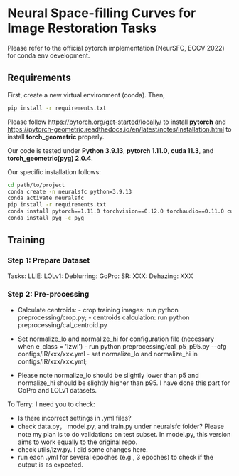 # Neural Space-filling Curves for Image  Restoration Tasks

Please refer to the official pytorch implementation (NeurSFC, ECCV 2022) for conda env development.

## Requirements

First, create a new virtual environment (conda). Then,

```bash
pip install -r requirements.txt
```
Please follow https://pytorch.org/get-started/locally/ to install **pytorch** and https://pytorch-geometric.readthedocs.io/en/latest/notes/installation.html to install **torch_geometric** properly.

Our code is tested under **Python 3.9.13**, **pytorch 1.11.0**, **cuda 11.3**, and **torch_geometric(pyg) 2.0.4**.

Our specific installation follows:

```bash
cd path/to/project
conda create -n neuralsfc python=3.9.13
conda activate neuralsfc
pip install -r requirements.txt
conda install pytorch==1.11.0 torchvision==0.12.0 torchaudio==0.11.0 cudatoolkit=11.3 -c pytorch
conda install pyg -c pyg
```

## Training  

### Step 1: Prepare Dataset

Tasks: 
  LLIE:
    LOLv1:
  Deblurring:
    GoPro: 
  SR:
    XXX:
  Dehazing:
    XXX


### Step 2: Pre-processing

- Calculate centroids: 
      - crop training images: run python preprocessing/crop.py;
      - centroids calculation: run python preprocessing/cal_centroid.py
- Set normalize_lo and normalize_hi for configuration file (necessary when e_class = 'lzwl')
      - run python preprocessing/cal_p5_p95.py --cfg configs/IR/xxx/xxx.yml
      - set normalize_lo and normalize_hi in configs/IR/xxx/xxx.yml; 

- Please note normalize_lo should be slightly lower than p5 and normalize_hi should be slightly higher than p95. I have done this part for GoPro and LOLv1 datasets.




To Terry: I need you to check: 

- Is there incorrect settings in .yml files?
- check data.py， model.py, and train.py under neuralsfc folder? Please note my plan is to do validations on test subset. In model.py, this version aims to work equally to the original repo.
- check utils/lzw.py. I did some changes here.
- run each .yml for several epoches (e.g., 3 epoches) to check if the output is as expected. 



